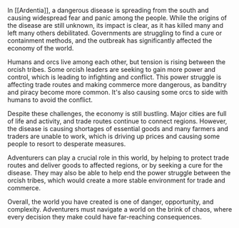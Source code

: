 In [[Ardentia]], a dangerous disease is spreading from the south and causing widespread fear and panic among the people. While the origins of the disease are still unknown, its impact is clear, as it has killed many and left many others debilitated. Governments are struggling to find a cure or containment methods, and the outbreak has significantly affected the economy of the world.

Humans and orcs live among each other, but tension is rising between the orcish tribes. Some orcish leaders are seeking to gain more power and control, which is leading to infighting and conflict. This power struggle is affecting trade routes and making commerce more dangerous, as banditry and piracy become more common. It's also causing some orcs to side with humans to avoid the conflict.

Despite these challenges, the economy is still bustling. Major cities are full of life and activity, and trade routes continue to connect regions. However, the disease is causing shortages of essential goods and many farmers and traders are unable to work, which is driving up prices and causing some people to resort to desperate measures.

Adventurers can play a crucial role in this world, by helping to protect trade routes and deliver goods to affected regions, or by seeking a cure for the disease. They may also be able to help end the power struggle between the orcish tribes, which would create a more stable environment for trade and commerce.

Overall, the world you have created is one of danger, opportunity, and complexity. Adventurers must navigate a world on the brink of chaos, where every decision they make could have far-reaching consequences.